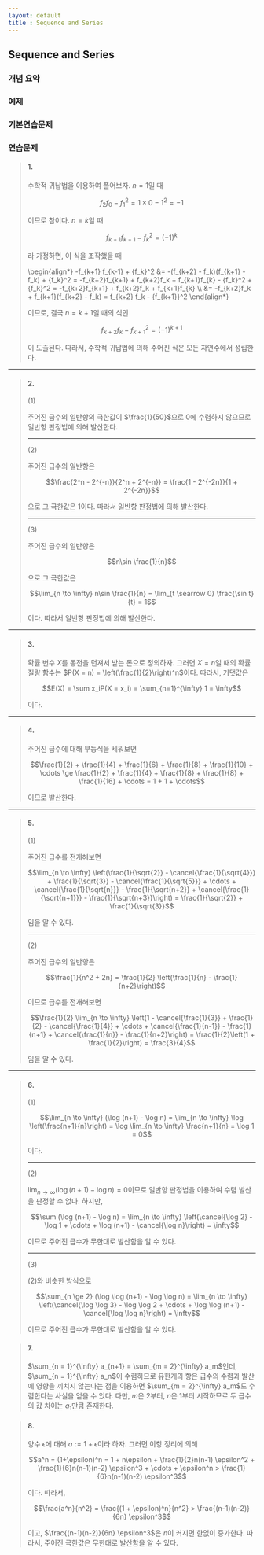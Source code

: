 ```yaml
---
layout: default
title : Sequence and Series
---
```


## Sequence and Series

### 개념 요약

### 예제

### 기본연습문제

### 연습문제

> #### 1.
>
> 수학적 귀납법을 이용하여 풀어보자. $n = 1$일 때
>
> $$f_2 f_0 - {f_1}^2 = 1 \times 0 - 1^2 = -1$$
>
> 이므로 참이다. $n = k$일 때
>
> $$f_{k+1} f_{k-1} - {f_k}^2 = (-1)^k$$
>
> 라 가정하면, 이 식을 조작했을 때
>
> \begin{align\*} -f_{k+1} f_{k-1} + {f_k}^2 &= -(f_{k+2} - f_k)(f_{k+1} - f_k) + {f_k}^2 = -f_{k+2}f_{k+1} + f_{k+2}f_k + f_{k+1}f_{k} - {f_k}^2 + {f_k}^2 = -f_{k+2}f_{k+1} + f_{k+2}f_k + f_{k+1}f_{k} \\\\ &= -f_{k+2}f_k + f_{k+1}(f_{k+2} - f_k) = f_{k+2} f_k - {f_{k+1}}^2 \end{align\*}
>
> 이므로, 결국 $n=k+1$일 때의 식인
>
> $$f_{k+2} f_k - {f_{k+1}}^2 = (-1)^{k+1}$$
>
> 이 도출된다. 따라서, 수학적 귀납법에 의해 주어진 식은 모든 자연수에서 성립한다.

---

> #### 2.
>
> (1)
>
> 주어진 급수의 일반항의 극한값이 $\frac{1}{50}$으로 $0$에 수렴하지 않으므로 일반항 판정법에 의해 발산한다.
>
> ---
>
> (2)
>
> 주어진 급수의 일반항은
>
> $$\frac{2^n - 2^{-n}}{2^n + 2^{-n}} = \frac{1 - 2^{-2n}}{1 + 2^{-2n}}$$
>
> 으로 그 극한값은 $1$이다. 따라서 일반항 판정법에 의해 발산한다.
>
> ---
>
> (3)
>
> 주어진 급수의 일반항은
>
> $$n\sin \frac{1}{n}$$
>
> 으로 그 극한값은
>
> $$\lim_{n \to \infty} n\sin \frac{1}{n} = \lim_{t \searrow 0} \frac{\sin t}{t} = 1$$
>
> 이다. 따라서 일반항 판정법에 의해 발산한다.

---

> #### 3. 
>
> 확률 변수 $X$를 동전을 던져서 받는 돈으로 정의하자. 그러면 $X = n$일 때의 확률 질량 함수는 $P(X = n) = \left(\frac{1}{2}\right)^n$이다. 따라서, 기댓값은
>
> $$E(X) = \sum x_iP(X = x_i) = \sum_{n=1}^{\infty} 1 = \infty$$
>
> 이다.

---

> #### 4. 
>
> 주어진 급수에 대해 부등식을 세워보면
>
> $$\frac{1}{2} + \frac{1}{4} + \frac{1}{6} + \frac{1}{8} + \frac{1}{10} + \cdots \ge \frac{1}{2} + \frac{1}{4} + \frac{1}{8} + \frac{1}{8} + \frac{1}{16} + \cdots = 1 + 1 + \cdots$$
>
> 이므로 발산한다.

---

> #### 5. 
>
> (1)
>
> 주어진 급수를 전개해보면
>
> $$\lim_{n \to \infty} \left(\frac{1}{\sqrt{2}} - \cancel{\frac{1}{\sqrt{4}}} + \frac{1}{\sqrt{3}} - \cancel{\frac{1}{\sqrt{5}}} + \cdots + \cancel{\frac{1}{\sqrt{n}}} - \frac{1}{\sqrt{n+2}} + \cancel{\frac{1}{\sqrt{n+1}}} - \frac{1}{\sqrt{n+3}}\right) = \frac{1}{\sqrt{2}} + \frac{1}{\sqrt{3}}$$
>
> 임을 알 수 있다.
>
> ---
>
> (2)
>
> 주어진 급수의 일반항은
>
> $$\frac{1}{n^2 + 2n} = \frac{1}{2} \left(\frac{1}{n} - \frac{1}{n+2}\right)$$
>
> 이므로 급수를 전개해보면
>
> $$\frac{1}{2} \lim_{n \to \infty} \left(1 - \cancel{\frac{1}{3}} + \frac{1}{2} - \cancel{\frac{1}{4}} + \cdots + \cancel{\frac{1}{n-1}} - \frac{1}{n+1} + \cancel{\frac{1}{n}} - \frac{1}{n+2}\right) = \frac{1}{2}\left(1 + \frac{1}{2}\right) = \frac{3}{4}$$
>
> 임을 알 수 있다.

---

> #### 6.
>
> (1)
>
> $$\lim_{n \to \infty} (\log (n+1) - \log n) = \lim_{n \to \infty} \log \left(\frac{n+1}{n}\right) = \log \lim_{n \to \infty} \frac{n+1}{n} = \log 1 = 0$$
>
> 이다.
>
> ---
>
> (2)
>
> $\lim_{n \to \infty} (\log (n+1) - \log n) = 0$이므로 일반항 판정법을 이용하여 수렴 발산을 판정할 수 없다. 하지만, 
>
> $$\sum (\log (n+1) - \log n) = \lim_{n \to \infty} \left(\cancel{\log 2} - \log 1 + \cdots + \log (n+1) - \cancel{\log n}\right) = \infty$$
>
> 이므로 주어진 급수가 무한대로 발산함을 알 수 있다.
>
> ---
>
> (3)
>
> (2)와 비슷한 방식으로
>
> $$\sum_{n \ge 2} (\log \log (n+1) - \log \log n) = \lim_{n \to \infty} \left(\cancel{\log \log 3} - \log \log 2 + \cdots + \log \log (n+1) - \cancel{\log \log n}\right) = \infty$$
>
> 이므로 주어진 급수가 무한대로 발산함을 알 수 있다.

> #### 7.
>
> $\sum_{n = 1}^{\infty} a_{n+1} = \sum_{m = 2}^{\infty} a_m$인데, $\sum_{n = 1}^{\infty} a_n$이 수렴하므로 유한개의 항은 급수의 수렴과 발산에 영향을 끼치지 않는다는 점을 이용하면 $\sum_{m = 2}^{\infty} a_m$도 수렴한다는 사실을 얻을 수 있다. 다만, $m$은 2부터, $n$은 1부터 시작하므로 두 급수의 값 차이는 $a_1$만큼 존재한다.

> #### 8.
>
> 양수 $\epsilon$에 대해 $a := 1 + \epsilon$이라 하자. 그러면 이항 정리에 의해
>
> $$a^n = (1+\epsilon)^n = 1 + n\epsilon + \frac{1}{2}n(n-1) \epsilon^2 + \frac{1}{6}n(n-1)(n-2) \epsilon^3 + \cdots + \epsilon^n > \frac{1}{6}n(n-1)(n-2) \epsilon^3$$
>
> 이다. 따라서,
>
> $$\frac{a^n}{n^2} = \frac{(1 + \epsilon)^n}{n^2} > \frac{(n-1)(n-2)}{6n} \epsilon^3$$
>
> 이고, $\frac{(n-1)(n-2)}{6n} \epsilon^3$은 $n$이 커지면 한없이 증가한다. 따라서, 주어진 극한값은 무한대로 발산함을 알 수 있다.